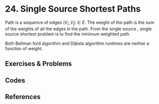
# 24. Single Source Shortest Paths  

Path is a sequence of edges $(V_i, V_j) \in E$. The weight of the path is the sum of the weights of all the edges in the path. From the single source , single source shortest problem is to find the minimum weighted path.  

Both Bellman ford algorithm and Dijksta algorithm runtimes are neither a function of weight. 



## Exercises & Problems

## Codes

## References
